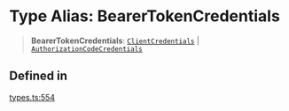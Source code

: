 # Type Alias: BearerTokenCredentials

> **BearerTokenCredentials**: [`ClientCredentials`](/docs/packages/sdk/interfaces/ClientCredentials.md) \| [`AuthorizationCodeCredentials`](/docs/packages/sdk/interfaces/AuthorizationCodeCredentials.md)

## Defined in

[types.ts:554](https://github.com/monerium/js-monorepo/blob/main/packages/sdk/src/types.ts#L554)
